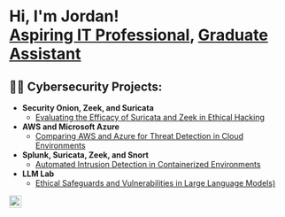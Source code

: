 <h1>Hi, I'm Jordan! <br/><a href="https://github.com/JordanS89">Aspiring IT Professional</a>, <a href="https://www.linkedin.com/in/joshmadakor/">Graduate Assistant</a></h1>

<h2>👨‍💻 Cybersecurity Projects:</h2>

- <b>Security Onion, Zeek, and Suricata</b>
  - [Evaluating the Efficacy of Suricata and Zeek in Ethical Hacking](https://github.com/JordanS89/Evaluating-the-Efficacy-of-Suricata-and-Zeek-in-Ethical-Hacking)
- <b>AWS and Microsoft Azure</b>
  - [Comparing AWS and Azure for Threat Detection in Cloud Environments](https://github.com/JordanS89/Automated-Intrusion-Detection-in-Containerized-Environments/blob/main/README.md) <b></b>
- <b>Splunk, Suricata, Zeek, and Snort</b>
  - [Automated Intrusion Detection in Containerized Environments](https://github.com/JordanS89/Automated-Intrusion-Detection-in-Containerized-Environments/blob/main/README.md)
- <b>LLM Lab</b>
  - [Ethical Safeguards and Vulnerabilities in Large Language Models)](https://github.com/joshmadakor1/EncrypterPOC)




[<img align="left" alt="JoshMadakor | LinkedIn" width="22px" src="https://cdn.jsdelivr.net/npm/simple-icons@v3/icons/linkedin.svg" />][linkedin]

[linkedin]: https://www.linkedin.com/in/jordan-stuckey-9320a920a/

<!--
**joshmadakor1/joshmadakor1** is a ✨ _special_ ✨ repository because its `README.md` (this file) appears on your GitHub profile.

Here are some ideas to get you started:

- 🔭 I’m currently working on ...
- 🌱 I’m currently learning ...
- 👯 I’m looking to collaborate on ...
- 🤔 I’m looking for help with ...
- 💬 Ask me about ...
- 📫 How to reach me: ...
- 😄 Pronouns: ...
- ⚡ Fun fact: ...
-->
